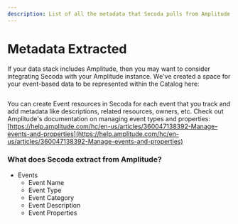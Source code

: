 ```yaml
---
description: List of all the metadata that Secoda pulls from Amplitude
---
```


# Metadata Extracted

If your data stack includes Amplitude, then you may want to consider integrating Secoda with your Amplitude instance. We've created a space for your event-based data to be represented within the Catalog here:

<figure><img src="https://secoda-public-media-assets.s3.amazonaws.com/d61b0616-abb4-48da-9ff4-84e235744dc7.png" alt=""><figcaption></figcaption></figure>

You can create Event resources in Secoda for each event that you track and add metadata like descriptions, related resources, owners, etc. Check out Amplitude's documentation on managing event types and properties: [https://help.amplitude.com/hc/en-us/articles/360047138392-Manage-events-and-properties](https://help.amplitude.com/hc/en-us/articles/360047138392-Manage-events-and-properties)

### What does Secoda extract from Amplitude?

* Events
  * Event Name
  * Event Type
  * Event Category
  * Event Description
  * Event Properties
